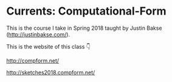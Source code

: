 # Currents: Computational-Form

This is the course I take in Spring 2018 taught by Justin Bakse (http://justinbakse.com/).

This is the website of this class :point_down:

http://compform.net/

http://sketches2018.compform.net/
